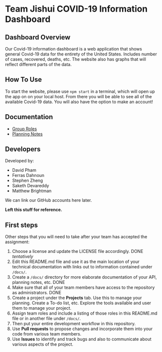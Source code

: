 # Team Jishui COVID-19 Information Dashboard

## Dashboard Overview

Our Covid-19 information dashboard is a web application that shows general Covid-19 data for the entirety of the United States.
Includes number of cases, recovered, deaths, etc. 
The website also has graphs that will reflect different parts of the data.


## How To Use

To start the website, please use `npm start` in a terminal, which will open up the app on on your local host. 
From there you will be able to see all of the available Covid-19 data.
You will also have the option to make an account!


## Documentation

- [Group Roles](https://github.com/comp426-2022-spring/a99-jishui/blob/main/docs/roles.md)
- [Planning Notes](https://github.com/comp426-2022-spring/a99-jishui/blob/main/docs/planning.md)

## Developers

Developed by:

- David Pham
- Ferras Dahnoun
- Stephen Zheng
- Saketh Devareddy
- Matthew Brightman

We can link our GitHub accounts here later.


**Left this stuff for reference.**

## First steps

Other steps that you will need to take after your team has accepted the assignment:

1. Choose a license and update the LICENSE file accordingly. DONE *tentatively*
2. Edit this README.md file and use it as the main location of your technical documentation with links out to information contained under `/docs/`.
3. Create a `/docs/` directory for more elaborate documentation of your API, planning notes, etc. DONE
4. Make sure that all of your team members have access to the repository as administrators. DONE
5. Create a project under the **Projects** tab. Use this to manage your planning. Create a To-do list, etc. 
Explore the tools available and user them to manage your project.
7. Assign team roles and include a listing of those roles in this README.md file or in another file under `/docs/`.
8. Then put your entire development workflow in this repository.
9. Use **Pull requests** to propose changes and incorporate them into your code from various team members. 
10. Use **Issues** to identify and track bugs and also to communicate about various aspects of the project.
